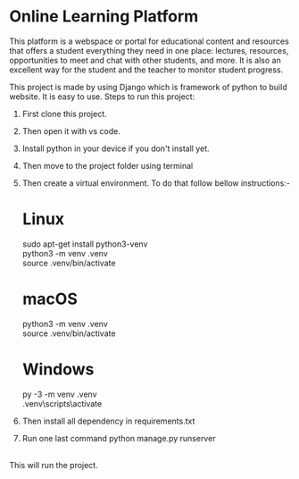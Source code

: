 # Online Learning Platform

This platform is a webspace or portal for educational content and resources that offers a student everything they need in one place: lectures, resources, opportunities to meet and chat with other students, and more. It is also an excellent way for the student and the teacher to monitor student progress.

This project is made by using Django which is framework of python to build website. It is easy to use.
Steps to run this project:
  1. First clone this project.
  2. Then open it with vs code.
  3. Install python in your device if you don't install yet.
  4. Then move to the project folder using terminal
  5. Then create a virtual environment. To do that follow bellow instructions:-<br>
        # Linux
        sudo apt-get install python3-venv <br>
        python3 -m venv .venv <br>
        source .venv/bin/activate <br>

        # macOS
        python3 -m venv .venv <br>
        source .venv/bin/activate <br>

        # Windows
        py -3 -m venv .venv <br>
        .venv\scripts\activate <br>
  6. Then install all dependency in requirements.txt
  7. Run one last command python manage.py runserver<br><br>

This will run the project.
